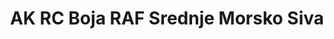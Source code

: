 ---
layout: product
title: "AK RC Boja RAF Srednje Morsko Siva"
price: "330" 
desc: "Acrylic Laquer 10mL"
img_path: "/assets/img/RC289.jpg"
brand: "AK "
available: true
special_offer: false
new: false
soon: false
cat: "020000"
subcat: "020200"
subsubcat: "020201"
sifra: "RC289"
---